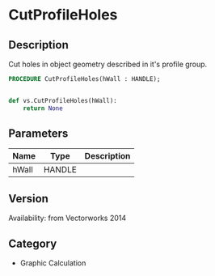 # CutProfileHoles

## Description
Cut holes in object geometry described in it's profile group.

```pascal
PROCEDURE CutProfileHoles(hWall : HANDLE);
```

```python

def vs.CutProfileHoles(hWall):
    return None
```

## Parameters
|Name|Type|Description|
|---|---|---|
|hWall|HANDLE||

## Version
Availability: from Vectorworks 2014
## Category
* Graphic Calculation

